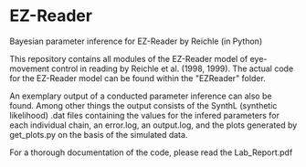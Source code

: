 # EZ-Reader
Bayesian parameter inference for EZ-Reader by Reichle (in Python)

This repository contains all modules of the EZ-Reader model of eye-movement control in reading by Reichle et al. (1998, 1999).
The actual code for the EZ-Reader model can be found within the "EZReader" folder.

An exemplary output of a conducted parameter inference can also be found. Among other things the output consists of the SynthL (synthetic likelihood) .dat files containing the values for the infered parameters for each individual chain, an error.log, an  output.log, and the plots generated by get_plots.py on the basis of the simulated data. 

For a thorough documentation of the code, please read the Lab_Report.pdf
